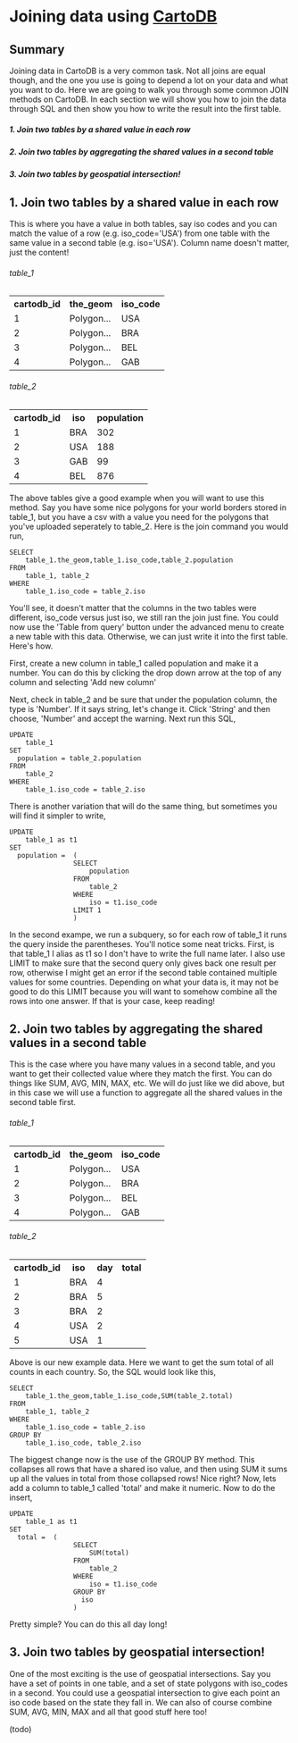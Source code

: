 Joining data using [CartoDB](http://cartodb.com)
== 

## Summary

Joining data in CartoDB is a very common task. Not all joins are equal though, and the one you use is going to depend a lot on your data and what you want to do. Here we are going to walk you through some common JOIN methods on CartoDB. In each section we will show you how to join the data through SQL and then show you how to write the result into the first table. 


##### 1. Join two tables by a shared value in each row

##### 2. Join two tables by aggregating the shared values in a second table

##### 3. Join two tables by geospatial intersection!

## 1. Join two tables by a shared value in each row

This is where you have a value in both tables, say iso codes and you can match the value of a row (e.g. iso_code='USA') from one table with the same value in a second table (e.g. iso='USA'). Column name doesn't matter, just the content!


<h6>table_1</h6>
<table>
    <tr>
        <th>cartodb_id</th>
        <th>the_geom</th>
        <th>iso_code</th>
    </tr>
    <tr>
        <td>1</td>
        <td>Polygon...</td>
        <td>USA</td>
    </tr>
    <tr>
        <td>2</td>
        <td>Polygon...</td>
        <td>BRA</td>
    </tr>
    <tr>
        <td>3</td>
        <td>Polygon...</td>
        <td>BEL</td>
    </tr>
    <tr>
        <td>4</td>
        <td>Polygon...</td>
        <td>GAB</td>
    </tr>
</table>

<h6>table_2</h6>
<table>
    <tr>
        <th>cartodb_id</th>
        <th>iso</th>
        <th>population</th>
    </tr>
    <tr>
        <td>1</td>
        <td>BRA</td>
        <td>302</td>
    </tr>
    <tr>
        <td>2</td>
        <td>USA</td>
        <td>188</td>
    </tr>
    <tr>
        <td>3</td>
        <td>GAB</td>
        <td>99</td>
    </tr>
    <tr>
        <td>4</td>
        <td>BEL</td>
        <td>876</td>
    </tr>
</table>


The above tables give a good example when you will want to use this method. Say you have some nice polygons for your world borders stored in table_1, but you have a csv with a value you need for the polygons that you've uploaded seperately to table_2. Here is the join command you would run,

    SELECT 
        table_1.the_geom,table_1.iso_code,table_2.population 
    FROM 
        table_1, table_2 
    WHERE 
        table_1.iso_code = table_2.iso

You'll see, it doesn't matter that the columns in the two tables were different, iso_code versus just iso, we still ran the join just fine. You could now use the 'Table from query' button under the advanced menu to create a new table with this data. Otherwise, we can just write it into the first table. Here's how.

First, create a new column in table_1 called population and make it a number. You can do this by clicking the drop down arrow at the top of any column and selecting 'Add new column'

Next, check in table_2 and be sure that under the population column, the type is 'Number'. If it says string, let's change it. Click 'String' and then choose, 'Number' and accept the warning. Next run this SQL,

    UPDATE 
        table_1
    SET 
      population = table_2.population 
    FROM 
        table_2 
    WHERE 
        table_1.iso_code = table_2.iso

There is another variation that will do the same thing, but sometimes you will find it simpler to write,

    UPDATE 
        table_1 as t1
    SET 
      population =  (
                    SELECT
                        population
                    FROM
                        table_2
                    WHERE
                        iso = t1.iso_code
                    LIMIT 1
                    )

In the second exampe, we run a subquery, so for each row of table_1 it runs the query inside the parentheses. You'll notice some neat tricks. First, is that table_1 I alias as t1 so I don't have to write the full name later. I also use LIMIT to make sure that the second query only gives back one result per row, otherwise I might get an error if the second table contained multiple values for some countries. Depending on what your data is, it may not be good to do this LIMIT because you will want to somehow combine all the rows into one answer. If that is your case, keep reading!

## 2. Join two tables by aggregating the shared values in a second table

This is the case where you have many values in a second table, and you want to get their collected value where they match the first. You can do things like SUM, AVG, MIN, MAX, etc. We will do just like we did above, but in this case we will use a function to aggregate all the shared values in the second table first. 


<h6>table_1</h6>
<table>
    <tr>
        <th>cartodb_id</th>
        <th>the_geom</th>
        <th>iso_code</th>
    </tr>
    <tr>
        <td>1</td>
        <td>Polygon...</td>
        <td>USA</td>
    </tr>
    <tr>
        <td>2</td>
        <td>Polygon...</td>
        <td>BRA</td>
    </tr>
    <tr>
        <td>3</td>
        <td>Polygon...</td>
        <td>BEL</td>
    </tr>
    <tr>
        <td>4</td>
        <td>Polygon...</td>
        <td>GAB</td>
    </tr>
</table>

<h6>table_2</h6>
<table>
    <tr>
        <th>cartodb_id</th>
        <th>iso</th>
        <th>day</th>
        <th>total</th>
    </tr>
    <tr>
        <td>1</td>
        <td>BRA</td>
        <td>4</td>
    </tr>
    <tr>
        <td>2</td>
        <td>BRA</td>
        <td>5</td>
    </tr>
    <tr>
        <td>3</td>
        <td>BRA</td>
        <td>2</td>
    </tr>
    <tr>
        <td>4</td>
        <td>USA</td>
        <td>2</td>
    </tr>
    <tr>
        <td>5</td>
        <td>USA</td>
        <td>1</td>
    </tr>
</table>


Above is our new example data. Here we want to get the sum total of all counts in each country. So, the SQL would look like this,

    SELECT 
        table_1.the_geom,table_1.iso_code,SUM(table_2.total) 
    FROM 
        table_1, table_2 
    WHERE 
        table_1.iso_code = table_2.iso
    GROUP BY
        table_1.iso_code, table_2.iso

The biggest change now is the use of the GROUP BY method. This collapses all rows that have a shared iso value, and then using SUM it sums up all the values in total from those collapsed rows! Nice right? Now, lets add a column to table_1 called 'total' and make it numeric. Now to do the insert, 


    UPDATE 
        table_1 as t1
    SET 
      total =  (
                    SELECT
                        SUM(total)
                    FROM
                        table_2
                    WHERE
                        iso = t1.iso_code
                    GROUP BY 
                      iso
                    )

Pretty simple? You can do this all day long!

## 3. Join two tables by geospatial intersection!

One of the most exciting is the use of geospatial intersections. Say you have a set of points in one table, and a set of state polygons with iso_codes in a second. You could use a geospatial intersection to give each point an iso code based on the state they fall in. We can also of course combine SUM, AVG, MIN, MAX and all that good stuff here too!

(todo)
